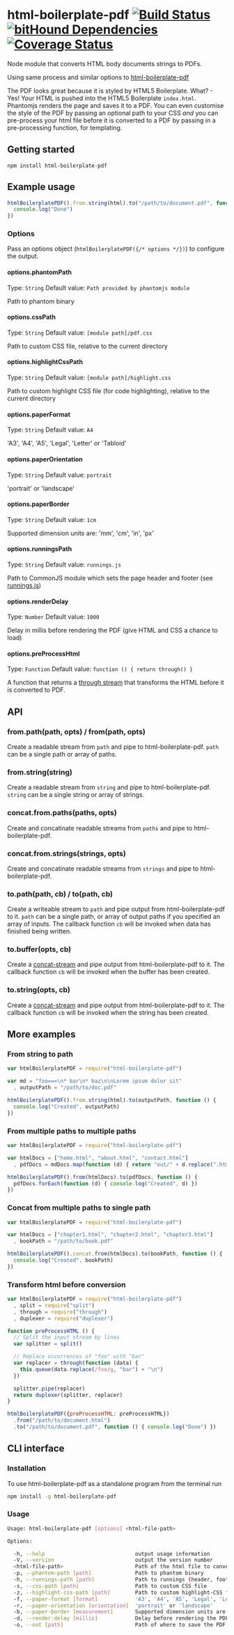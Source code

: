 html-boilerplate-pdf [![Build Status](https://travis-ci.org/cabbiepete/html-boilerplate-pdf.svg)](https://travis-ci.org/cabbiepete/html-boilerplate-pdf) [![bitHound Dependencies](https://www.bithound.io/github/cabbiepete/html-boilerplate-pdf/badges/dependencies.svg)](https://www.bithound.io/github/cabbiepete/html-boilerplate-pdf/master/dependencies/npm) [![Coverage Status](https://img.shields.io/coveralls/cabbiepete/html-boilerplate-pdf.svg)](https://coveralls.io/r/cabbiepete/html-boilerplate-pdf?branch=master)
===

Node module that converts HTML body documents strings to PDFs.

Using same process and similar options to [html-boilerplate-pdf](https://github.com/alanshaw/markdown-pdf)

The PDF looks great because it is styled by HTML5 Boilerplate. What? - Yes! Your HTML is pushed into the HTML5 Boilerplate `index.html`. Phantomjs renders the page and saves it to a PDF. You can even customise the style of the PDF by passing an optional path to your CSS _and_ you can pre-process your html file before it is converted to a PDF by passing in a pre-processing function, for templating.

Getting started
---

    npm install html-boilerplate-pdf

Example usage
----

```javascript
htmlBoilerplatePDF().from.string(html).to("/path/to/document.pdf", function () {
  console.log("Done")
})
```

### Options

Pass an options object (`htmlBoilerplatePDF({/* options */})`) to configure the output.

#### options.phantomPath
Type: `String`
Default value: `Path provided by phantomjs module`

Path to phantom binary

#### options.cssPath
Type: `String`
Default value: `[module path]/pdf.css`

Path to custom CSS file, relative to the current directory

#### options.highlightCssPath
Type: `String`
Default value: `[module path]/highlight.css`

Path to custom highlight CSS file (for code highlighting), relative to the current directory

#### options.paperFormat
Type: `String`
Default value: `A4`

'A3', 'A4', 'A5', 'Legal', 'Letter' or 'Tabloid'

#### options.paperOrientation
Type: `String`
Default value: `portrait`

'portrait' or 'landscape'

#### options.paperBorder
Type: `String`
Default value: `1cm`

Supported dimension units are: 'mm', 'cm', 'in', 'px'

#### options.runningsPath
Type: `String`
Default value: `runnings.js`

Path to CommonJS module which sets the page header and footer (see [runnings.js](lib/runnings.js))

#### options.renderDelay
Type: `Number`
Default value: `1000`

Delay in millis before rendering the PDF (give HTML and CSS a chance to load)

#### options.preProcessHtml
Type: `Function`
Default value: `function () { return through() }`

A function that returns a [through stream](https://npmjs.org/package/through) that transforms the HTML before it is converted to PDF.

API
---

### from.path(path, opts) / from(path, opts)

Create a readable stream from `path` and pipe to html-boilerplate-pdf. `path` can be a single path or array of paths.

### from.string(string)

Create a readable stream from `string` and pipe to html-boilerplate-pdf. `string` can be a single string or array of strings.

### concat.from.paths(paths, opts)

Create and concatinate readable streams from `paths` and pipe to html-boilerplate-pdf.

### concat.from.strings(strings, opts)

Create and concatinate readable streams from `strings` and pipe to html-boilerplate-pdf.

### to.path(path, cb) / to(path, cb)

Create a writeable stream to `path` and pipe output from html-boilerplate-pdf to it. `path` can be a single path, or array of output paths if you specified an array of inputs. The callback function `cb` will be invoked when data has finished being written.

### to.buffer(opts, cb)

Create a [concat-stream](https://npmjs.org/package/concat-stream) and pipe output from html-boilerplate-pdf to it. The callback function `cb` will be invoked when the buffer has been created.

### to.string(opts, cb)

Create a [concat-stream](https://npmjs.org/package/concat-stream) and pipe output from html-boilerplate-pdf to it. The callback function `cb` will be invoked when the string has been created.

More examples
---

### From string to path

```javascript
var htmlBoilerplatePDF = require("html-boilerplate-pdf")

var md = "foo===\n* bar\n* baz\n\nLorem ipsum dolor sit"
  , outputPath = "/path/to/doc.pdf"

htmlBoilerplatePDF().from.string(html).to(outputPath, function () {
  console.log("Created", outputPath)
})
```

### From multiple paths to multiple paths

```javascript
var htmlBoilerplatePDF = require("html-boilerplate-pdf")

var htmlDocs = ["home.html", "about.html", "contact.html"]
  , pdfDocs = mdDocs.map(function (d) { return "out/" + d.replace(".html", ".pdf") })

htmlBoilerplatePDF().from(htmlDocs).to(pdfDocs, function () {
  pdfDocs.forEach(function (d) { console.log("Created", d) })
})
```

### Concat from multiple paths to single path

```javascript
var htmlBoilerplatePDF = require("html-boilerplate-pdf")

var htmlDocs = ["chapter1.html", "chapter2.html", "chapter3.html"]
  , bookPath = "/path/to/book.pdf"

htmlBoilerplatePDF().concat.from(htmlDocs).to(bookPath, function () {
  console.log("Created", bookPath)
})
```

### Transform html before conversion

```javascript
var htmlBoilerplatePDF = require("html-boilerplate-pdf")
  , split = require("split")
  , through = require("through")
  , duplexer = require("duplexer")

function preProcessHTML () {
  // Split the input stream by lines
  var splitter = split()

  // Replace occurrences of "foo" with "bar"
  var replacer = through(function (data) {
    this.queue(data.replace(/foo/g, "bar") + "\n")
  })

  splitter.pipe(replacer)
  return duplexer(splitter, replacer)
}

htmlBoilerplatePDF({preProcessHTML: preProcessHTML})
  .from("/path/to/document.html")
  .to("/path/to/document.pdf", function () { console.log("Done") })
```

CLI interface
---

### Installation

To use html-boilerplate-pdf as a standalone program from the terminal run

```sh
npm install -g html-boilerplate-pdf
```

### Usage

```sh
Usage: html-boilerplate-pdf [options] <html-file-path>

Options:

  -h, --help                             output usage information
  -V, --version                          output the version number
  <html-file-path>                       Path of the html file to convert
  -p, --phantom-path [path]              Path to phantom binary
  -h, --runnings-path [path]             Path to runnings (header, footer)
  -s, --css-path [path]                  Path to custom CSS file
  -z, --highlight-css-path [path]        Path to custom highlight-CSS file
  -f, --paper-format [format]            'A3', 'A4', 'A5', 'Legal', 'Letter' or 'Tabloid'
  -r, --paper-orientation [orientation]  'portrait' or 'landscape'
  -b, --paper-border [measurement]       Supported dimension units are: 'mm', 'cm', 'in', 'px'
  -d, --render-delay [millis]            Delay before rendering the PDF (give HTML and CSS a chance to load)
  -o, --out [path]                       Path of where to save the PDF
```
